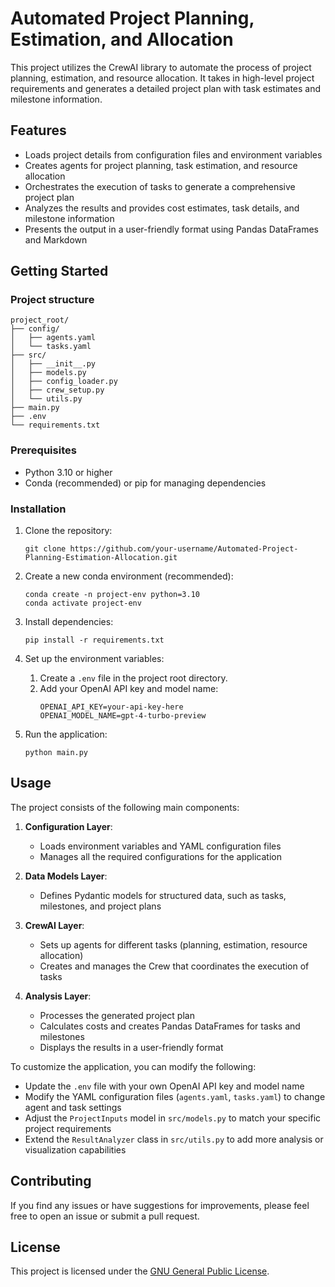 # Automated Project Planning, Estimation, and Allocation

This project utilizes the CrewAI library to automate the process of project planning, estimation, and resource allocation. It takes in high-level project requirements and generates a detailed project plan with task estimates and milestone information.

## Features

- Loads project details from configuration files and environment variables
- Creates agents for project planning, task estimation, and resource allocation
- Orchestrates the execution of tasks to generate a comprehensive project plan
- Analyzes the results and provides cost estimates, task details, and milestone information
- Presents the output in a user-friendly format using Pandas DataFrames and Markdown


## Getting Started

### Project structure
```
project_root/
├── config/
│   ├── agents.yaml
│   └── tasks.yaml
├── src/
│   ├── __init__.py
│   ├── models.py
│   ├── config_loader.py
│   ├── crew_setup.py
│   └── utils.py
├── main.py
├── .env
└── requirements.txt
```

### Prerequisites

- Python 3.10 or higher
- Conda (recommended) or pip for managing dependencies

### Installation

1. Clone the repository:
   ```
   git clone https://github.com/your-username/Automated-Project-Planning-Estimation-Allocation.git
   ```

2. Create a new conda environment (recommended):
   ```
   conda create -n project-env python=3.10
   conda activate project-env
   ```

3. Install dependencies:
   ```
   pip install -r requirements.txt
   ```

4. Set up the environment variables:
   1. Create a `.env` file in the project root directory.
   2. Add your OpenAI API key and model name:
      ```
      OPENAI_API_KEY=your-api-key-here
      OPENAI_MODEL_NAME=gpt-4-turbo-preview
      ```

5. Run the application:
   ```
   python main.py
   ```

## Usage

The project consists of the following main components:

1. **Configuration Layer**:
   - Loads environment variables and YAML configuration files
   - Manages all the required configurations for the application

2. **Data Models Layer**:
   - Defines Pydantic models for structured data, such as tasks, milestones, and project plans

3. **CrewAI Layer**:
   - Sets up agents for different tasks (planning, estimation, resource allocation)
   - Creates and manages the Crew that coordinates the execution of tasks

4. **Analysis Layer**:
   - Processes the generated project plan
   - Calculates costs and creates Pandas DataFrames for tasks and milestones
   - Displays the results in a user-friendly format

To customize the application, you can modify the following:

- Update the `.env` file with your own OpenAI API key and model name
- Modify the YAML configuration files (`agents.yaml`, `tasks.yaml`) to change agent and task settings
- Adjust the `ProjectInputs` model in `src/models.py` to match your specific project requirements
- Extend the `ResultAnalyzer` class in `src/utils.py` to add more analysis or visualization capabilities

## Contributing

If you find any issues or have suggestions for improvements, please feel free to open an issue or submit a pull request.

## License

This project is licensed under the [GNU General Public License](LICENSE).